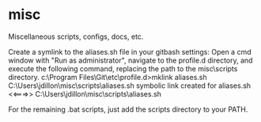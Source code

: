 # misc
Miscellaneous scripts, configs, docs, etc.

Create a symlink to the aliases.sh file in your gitbash settings:
Open a cmd window with "Run as administrator", navigate to the profile.d directory, and execute the following command, replacing the path to the misc\scripts directory.
c:\Program Files\Git\etc\profile.d>mklink aliases.sh C:\Users\jdillon\misc\scripts\aliases.sh
symbolic link created for aliases.sh <<===>> C:\Users\jdillon\misc\scripts\aliases.sh

For the remaining .bat scripts, just add the scripts directory to your PATH.